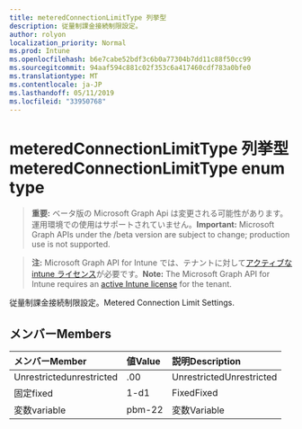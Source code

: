 ```yaml
---
title: meteredConnectionLimitType 列挙型
description: 従量制課金接続制限設定。
author: rolyon
localization_priority: Normal
ms.prod: Intune
ms.openlocfilehash: b6e7cabe52bdf3c6b0a77304b7dd11c88f50cc99
ms.sourcegitcommit: 94aaf594c881c02f353c6a417460cdf783a0bfe0
ms.translationtype: MT
ms.contentlocale: ja-JP
ms.lasthandoff: 05/11/2019
ms.locfileid: "33950768"
---
```

# <a name="meteredconnectionlimittype-enum-type"></a><span data-ttu-id="635ee-103">meteredConnectionLimitType 列挙型</span><span class="sxs-lookup"><span data-stu-id="635ee-103">meteredConnectionLimitType enum type</span></span>

> <span data-ttu-id="635ee-104">**重要:** ベータ版の Microsoft Graph Api は変更される可能性があります。運用環境での使用はサポートされていません。</span><span class="sxs-lookup"><span data-stu-id="635ee-104">**Important:** Microsoft Graph APIs under the /beta version are subject to change; production use is not supported.</span></span>

> <span data-ttu-id="635ee-105">**注:** Microsoft Graph API for Intune では、テナントに対して[アクティブな intune ライセンス](https://go.microsoft.com/fwlink/?linkid=839381)が必要です。</span><span class="sxs-lookup"><span data-stu-id="635ee-105">**Note:** The Microsoft Graph API for Intune requires an [active Intune license](https://go.microsoft.com/fwlink/?linkid=839381) for the tenant.</span></span>

<span data-ttu-id="635ee-106">従量制課金接続制限設定。</span><span class="sxs-lookup"><span data-stu-id="635ee-106">Metered Connection Limit Settings.</span></span>

## <a name="members"></a><span data-ttu-id="635ee-107">メンバー</span><span class="sxs-lookup"><span data-stu-id="635ee-107">Members</span></span>
|<span data-ttu-id="635ee-108">メンバー</span><span class="sxs-lookup"><span data-stu-id="635ee-108">Member</span></span>|<span data-ttu-id="635ee-109">値</span><span class="sxs-lookup"><span data-stu-id="635ee-109">Value</span></span>|<span data-ttu-id="635ee-110">説明</span><span class="sxs-lookup"><span data-stu-id="635ee-110">Description</span></span>|
|:---|:---|:---|
|<span data-ttu-id="635ee-111">Unrestricted</span><span class="sxs-lookup"><span data-stu-id="635ee-111">unrestricted</span></span>|<span data-ttu-id="635ee-112">.0</span><span class="sxs-lookup"><span data-stu-id="635ee-112">0</span></span>|<span data-ttu-id="635ee-113">Unrestricted</span><span class="sxs-lookup"><span data-stu-id="635ee-113">Unrestricted</span></span>|
|<span data-ttu-id="635ee-114">固定</span><span class="sxs-lookup"><span data-stu-id="635ee-114">fixed</span></span>|<span data-ttu-id="635ee-115">1-d</span><span class="sxs-lookup"><span data-stu-id="635ee-115">1</span></span>|<span data-ttu-id="635ee-116">Fixed</span><span class="sxs-lookup"><span data-stu-id="635ee-116">Fixed</span></span>|
|<span data-ttu-id="635ee-117">変数</span><span class="sxs-lookup"><span data-stu-id="635ee-117">variable</span></span>|<span data-ttu-id="635ee-118">pbm-2</span><span class="sxs-lookup"><span data-stu-id="635ee-118">2</span></span>|<span data-ttu-id="635ee-119">変数</span><span class="sxs-lookup"><span data-stu-id="635ee-119">Variable</span></span>|




